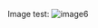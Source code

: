 
Image test: ![image6](https://github.com/Philip28D/ProjectCalculator/assets/145504000/1c077bfa-d7ef-4d74-894e-fe019bfcdee9)
